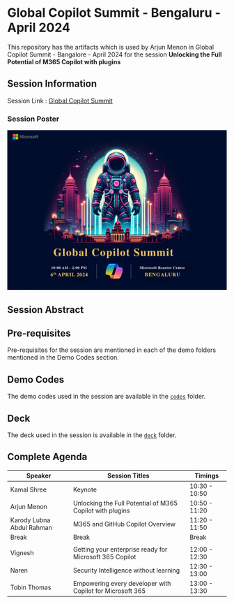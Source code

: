 # Global Copilot Summit - Bengaluru - April 2024

This repository has the artifacts which is used by Arjun Menon in Global Copilot Summit - Bangalore - April 2024 for the session **Unlocking the Full Potential of M365 Copilot with plugins**

## Session Information

Session Link : [Global Copilot Summit](https://www.meetup.com/microsoft-reactor-bengaluru/events/300066018/)

### Session Poster

![Session Poster](<assets/M365 Copilot Summit - Bengaluru.png>)

## Session Abstract

## Pre-requisites

Pre-requisites for the session are mentioned in each of the demo folders mentioned in the Demo Codes section.

## Demo Codes

The demo codes used in the session are available in the [`codes`](./codes/1.northwind-sample/) folder.

## Deck

The deck used in the session is available in the [`deck`](./deck/) folder.

## Complete Agenda

| Speaker | Session Titles | Timings |
| ------- | -------------- | ------- |
| Kamal Shree | Keynote | 10:30 - 10:50 |
| Arjun Menon | Unlocking the Full Potential of M365 Copilot with plugins | 10:50 - 11:20 |
| Karody Lubna Abdul Rahman | M365 and GitHub Copilot Overview | 11:20 - 11:50 |
| Break | Break | Break |
| | | |
| Vignesh | Getting your enterprise ready for Microsoft 365 Copilot | 12:00 - 12:30 |
| Naren | Security Intelligence without learning | 12:30 - 13:00 |
| Tobin Thomas | Empowering every developer with Copilot for Microsoft 365 | 13:00 - 13:30 |
